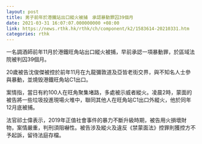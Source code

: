 ```yaml
---
layout: post
title: 男子前年於港鐵站出口縱火被捕　承認暴動罪囚39個月
date: 2021-03-31 16:07:07.000000000 +08:00
link: https://news.rthk.hk/rthk/ch/component/k2/1583614-20210331.htm
categories: rthk
---
```


一名調酒師前年11月於港鐵旺角站出口縱火被捕，早前承認一項暴動罪，於區域法院被判囚39個月。

20歲被告沈俊傑被控於前年11月在九龍彌敦道及亞皆老街交界，與不知名人士參與暴動，並燒毁港鐵旺角站C1出口。

案情指，當日有約100人在旺角聚集堵路，多處被示威者縱火。凌晨2時，蒙面的被告將一些垃圾投進現場火堆中，聯同其他人在旺角站C1出口外縱火，他於同年12月底被捕。

法官祁士偉表示，2019年正值社會事件的暴力不斷升級時期，被告用火損壞財物，案情嚴重，判刑須阻嚇性。被告涉及縱火及違反《禁蒙面法》控罪則獲控方不予起訴，留待法庭存檔。
